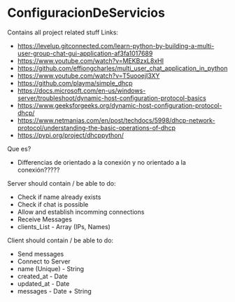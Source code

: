 ﻿# ConfiguracionDeServicios
Contains all project related stuff
Links:
- https://levelup.gitconnected.com/learn-python-by-building-a-multi-user-group-chat-gui-application-af3fa1017689
- https://www.youtube.com/watch?v=MEKBzxL8xHI
- https://github.com/effiongcharles/multi_user_chat_application_in_python
- https://www.youtube.com/watch?v=T5uooejI3XY
- https://github.com/playma/simple_dhcp
- https://docs.microsoft.com/en-us/windows-server/troubleshoot/dynamic-host-configuration-protocol-basics
- https://www.geeksforgeeks.org/dynamic-host-configuration-protocol-dhcp/
- https://www.netmanias.com/en/post/techdocs/5998/dhcp-network-protocol/understanding-the-basic-operations-of-dhcp
- https://pypi.org/project/dhcppython/

Que es?
- Differencias de orientado a la conexión y no orientado a la conexión?????

Server should contain / be able to do:
- Check if name already exists
- Check if chat is possible
- Allow and establish incomming connections
- Receive Messages
- clients_List - Array<Objects> (IPs, Names)


Client should contain / be able to do:
- Send messages
- Connect to Server
- name (Unique) - String
- created_at - Date
- updated_at - Date
- messages - Date + String
